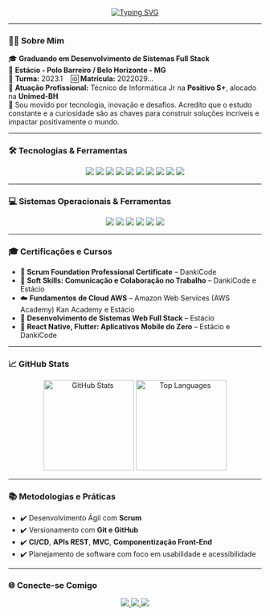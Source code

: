 <!-- Banner com Animação -->
<p align="center">
  <a href="https://git.io/typing-svg">
    <img src="https://readme-typing-svg.demolab.com?font=Fira+Code&weight=900&size=24&duration=1000&pause=7000&color=008B8B&center=true&vCenter=true&random=true&width=435&lines=Hello!+I+am+Rian+Joseph" alt="Typing SVG" />
  </a>
</p>

---

### 👨‍💻 Sobre Mim

🎓 **Graduando em Desenvolvimento de Sistemas Full Stack**  
🏫 **Estácio - Polo Barreiro / Belo Horizonte - MG**  
📘 **Turma:** 2023.1 &nbsp;&nbsp;&nbsp;🆔 **Matrícula:** 2022029...  
💼 **Atuação Profissional:** Técnico de Informática Jr na **Positivo S+**, alocado na **Unimed-BH**  
🚀 Sou movido por tecnologia, inovação e desafios. Acredito que o estudo constante e a curiosidade são as chaves para construir soluções incríveis e impactar positivamente o mundo.

---

### 🛠️ Tecnologias & Ferramentas

<div align="center">
  <img src="https://img.shields.io/badge/JavaScript-F7DF1E?style=for-the-badge&logo=javascript&logoColor=black" />
  <img src="https://img.shields.io/badge/Vue.js-4FC08D?style=for-the-badge&logo=vue.js&logoColor=white" />
  <img src="https://img.shields.io/badge/React-20232A?style=for-the-badge&logo=react&logoColor=61DAFB" />
  <img src="https://img.shields.io/badge/Next.js-000000?style=for-the-badge&logo=next.js&logoColor=white" />
  <img src="https://img.shields.io/badge/Express.js-000000?style=for-the-badge&logo=express&logoColor=white" />
  <img src="https://img.shields.io/badge/Python-3776AB?style=for-the-badge&logo=python&logoColor=white" />
  <img src="https://img.shields.io/badge/MongoDB-4EA94B?style=for-the-badge&logo=mongodb&logoColor=white" />
  <img src="https://img.shields.io/badge/SQLite-003B57?style=for-the-badge&logo=sqlite&logoColor=white" />
  <img src="https://img.shields.io/badge/HTML5-E34F26?style=for-the-badge&logo=html5&logoColor=white" />
  <img src="https://img.shields.io/badge/CSS3-1572B6?style=for-the-badge&logo=css3&logoColor=white" />
</div>

---

### 💻 Sistemas Operacionais & Ferramentas

<div align="center">
  <img src="https://img.shields.io/badge/Windows-0078D6?style=for-the-badge&logo=windows&logoColor=white" />
  <img src="https://img.shields.io/badge/Linux-FCC624?style=for-the-badge&logo=linux&logoColor=black" />
  <img src="https://img.shields.io/badge/VSCode-007ACC?style=for-the-badge&logo=visual-studio-code&logoColor=white" />
  <img src="https://img.shields.io/badge/Postman-FF6C37?style=for-the-badge&logo=postman&logoColor=white" />
  <img src="https://img.shields.io/badge/Figma-F24E1E?style=for-the-badge&logo=figma&logoColor=white" />
  <img src="https://img.shields.io/badge/Git-F05032?style=for-the-badge&logo=git&logoColor=white" />
</div>

---

### 🎓 Certificações e Cursos

- 📜 **Scrum Foundation Professional Certificate** – DankiCode  
- 🧠 **Soft Skills: Comunicação e Colaboração no Trabalho** – DankiCode e Estácio  
- ☁️ **Fundamentos de Cloud AWS** – Amazon Web Services (AWS Academy) Kan Academy e Estácio 
- 🧩 **Desenvolvimento de Sistemas Web Full Stack** – Estácio  
- 📲 **React Native, Flutter: Aplicativos Mobile do Zero** – Estácio e DankiCode  

---

### 📈 GitHub Stats

<div align="center">
  <img height="180em" src="https://github-readme-stats.vercel.app/api?username=rianjsp&show_icons=true&theme=dark&include_all_commits=true&hide_border=false" alt="GitHub Stats" />
  <img height="180em" src="https://github-readme-stats.vercel.app/api/top-langs/?username=rianjsp&layout=compact&langs_count=8&theme=dark&hide_border=false" alt="Top Languages" />
</div>

---

### 📚 Metodologias e Práticas

- ✔️ Desenvolvimento Ágil com **Scrum**  
- ✔️ Versionamento com **Git e GitHub**  
- ✔️ **CI/CD**, **APIs REST**, **MVC**, **Componentização Front-End**  
- ✔️ Planejamento de software com foco em usabilidade e acessibilidade  

---

### 🌐 Conecte-se Comigo

<p align="center">
  <a href="https://www.linkedin.com/in/rian-joseph/" target="_blank">
    <img src="https://img.shields.io/badge/-LinkedIn-0A66C2?style=for-the-badge&logo=linkedin&logoColor=white" />
  </a>
  <a href="https://github.com/rianjsp" target="_blank">
    <img src="https://img.shields.io/badge/-GitHub-181717?style=for-the-badge&logo=github&logoColor=white" />
  </a>
  <img src="https://img.shields.io/github/followers/rianjsp?label=Seguidores&style=social" />
</p>
